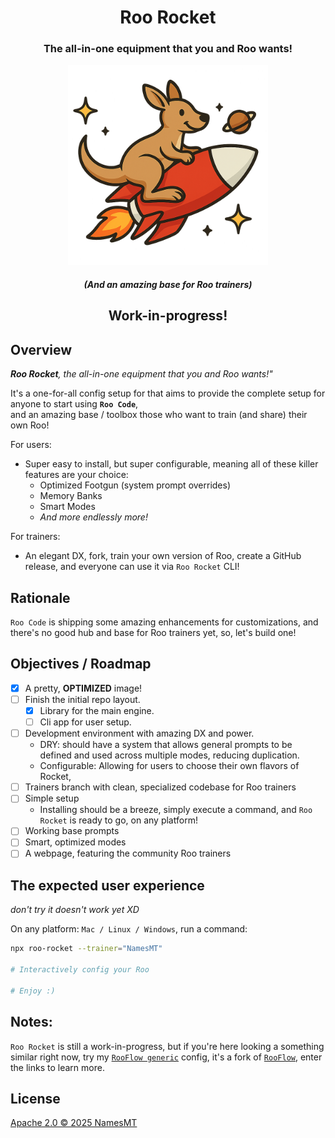 <div align="center">

# Roo Rocket

<h3>The all-in-one equipment that you and Roo wants!</h3>
<img src="./branding.png" alt="Roo Rocket's logo" width="320"/>
<h5>(And an amazing base for Roo trainers)</h5>

<h2>Work-in-progress!</h2>
</div>

## Overview

***Roo Rocket**, the all-in-one equipment that you and Roo wants!"*

It's a one-for-all config setup for that aims to provide the complete setup for anyone to start using **`Roo Code`**,  
and an amazing base / toolbox those who want to train (and share) their own Roo!

For users:
  + Super easy to install, but super configurable, meaning all of these killer features are your choice:
    + Optimized Footgun (system prompt overrides)
    + Memory Banks
    + Smart Modes
    + *And more endlessly more!*

For trainers:
  + An elegant DX, fork, train your own version of Roo, create a GitHub release, and everyone can use it via `Roo Rocket` CLI!

## Rationale

`Roo Code` is shipping some amazing enhancements for customizations, and there's no good hub and base for Roo trainers yet, so, let's build one!

## Objectives / Roadmap

* [x] A pretty, **OPTIMIZED** image!
* [ ] Finish the initial repo layout.
  * [x] Library for the main engine.
  * [ ] Cli app for user setup.
* [ ] Development environment with amazing DX and power.
  * DRY: should have a system that allows general prompts to be defined and used across multiple modes, reducing duplication.
  * Configurable: Allowing for users to choose their own flavors of Rocket,
* [ ] Trainers branch with clean, specialized codebase for Roo trainers
* [ ] Simple setup
  * Installing should be a breeze, simply execute a command, and `Roo Rocket` is ready to go, on any platform!
* [ ] Working base prompts
* [ ] Smart, optimized modes
* [ ] A webpage, featuring the community Roo trainers

## The expected user experience

*don't try it doesn't work yet XD*

On any platform: `Mac / Linux / Windows`, run a command:
```sh
npx roo-rocket --trainer="NamesMT"

# Interactively config your Roo

# Enjoy :)
```

## Notes:

`Roo Rocket` is still a work-in-progress, but if you're here looking a something similar right now, try my [`RooFlow generic`](https://github.com/NamesMT/RooFlow-generic) config, it's a fork of [`RooFlow`](https://github.com/GreatScottyMac/RooFlow), enter the links to learn more.

## License

[Apache 2.0 © 2025 NamesMT](./LICENSE)

